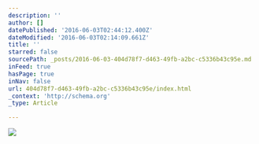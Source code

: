 ```yaml
---
description: ''
author: []
datePublished: '2016-06-03T02:44:12.400Z'
dateModified: '2016-06-03T02:14:09.661Z'
title: ''
starred: false
sourcePath: _posts/2016-06-03-404d78f7-d463-49fb-a2bc-c5336b43c95e.md
inFeed: true
hasPage: true
inNav: false
url: 404d78f7-d463-49fb-a2bc-c5336b43c95e/index.html
_context: 'http://schema.org'
_type: Article

---
```

![](https://the-grid-user-content.s3-us-west-2.amazonaws.com/e531f8eb-b118-4703-a443-1b432d8eebaf.jpg)